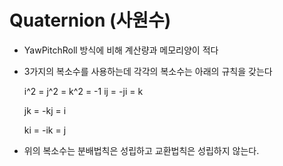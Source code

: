 
# Quaternion (사원수)
  - YawPitchRoll 방식에 비해 계산량과 메모리양이 적다
  - 3가지의 복소수를 사용하는데 각각의 복소수는 아래의 규칙을 갖는다
  
      i^2 = j^2 = k^2 = -1
      ij = -ji = k
      
      jk = -kj = i
      
      ki = -ik = j
      
  - 위의 복소수는 분배법칙은 성립하고 교환법칙은 성립하지 않는다.
